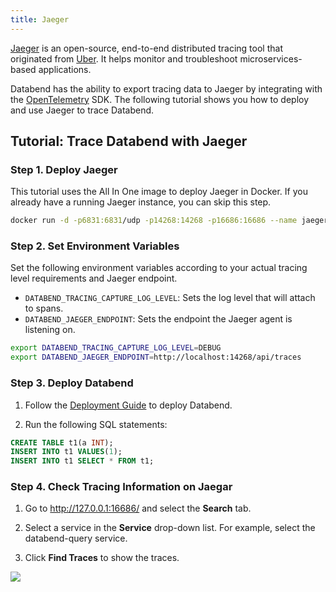 ```yaml
---
title: Jaeger
---
```


[Jaeger](https://github.com/jaegertracing/jaeger) is an open-source, end-to-end distributed tracing tool that originated from [Uber](https://www.uber.com/). It helps monitor and troubleshoot microservices-based applications.

Databend has the ability to export tracing data to Jaeger by integrating with the [OpenTelemetry](https://opentelemetry.io/) SDK. The following tutorial shows you how to deploy and use Jaeger to trace Databend.

## Tutorial: Trace Databend with Jaeger

### Step 1. Deploy Jaeger

This tutorial uses the All In One image to deploy Jaeger in Docker. If you already have a running Jaeger instance, you can skip this step.

```bash
docker run -d -p6831:6831/udp -p14268:14268 -p16686:16686 --name jaeger jaegertracing/all-in-one:latest
```

### Step 2. Set Environment Variables

Set the following environment variables according to your actual tracing level requirements and Jaeger endpoint.

- `DATABEND_TRACING_CAPTURE_LOG_LEVEL`: Sets the log level that will attach to spans.  
- `DATABEND_JAEGER_ENDPOINT`: Sets the endpoint the Jaeger agent is listening on.

```bash
export DATABEND_TRACING_CAPTURE_LOG_LEVEL=DEBUG
export DATABEND_JAEGER_ENDPOINT=http://localhost:14268/api/traces
```

### Step 3. Deploy Databend

1. Follow the [Deployment Guide](https://databend.rs/doc/deploy) to deploy Databend.

2. Run the following SQL statements:

```sql
CREATE TABLE t1(a INT);
INSERT INTO t1 VALUES(1);
INSERT INTO t1 SELECT * FROM t1;
```

### Step 4. Check Tracing Information on Jaegar

1. Go to <http://127.0.0.1:16686/> and select the **Search** tab.

2. Select a service in the **Service** drop-down list. For example, select the databend-query service.

3. Click **Find Traces** to show the traces.

![](https://datafuse-1253727613.cos.ap-hongkong.myqcloud.com/jaeger-tracing-show.png)
